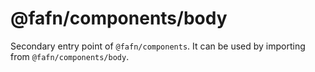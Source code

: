 # @fafn/components/body

Secondary entry point of `@fafn/components`. It can be used by importing from `@fafn/components/body`.
